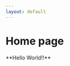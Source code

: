 ```yaml
---
layout: default
---
```


<div class="home">

  <h1 class="page-heading">Home page</h1>

  <div>
    **Hello World!!**
  </div>

</div>
